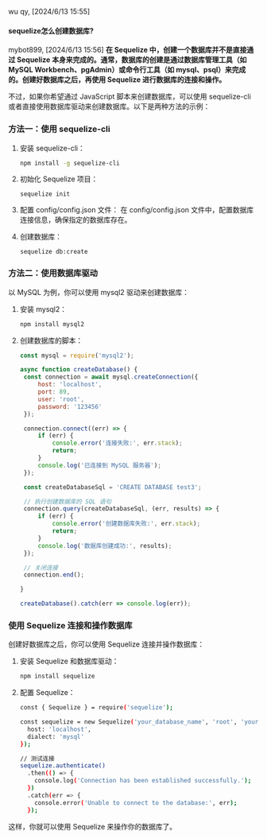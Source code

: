 wu qy, [2024/6/13 15:55]

#### sequelize怎么创建数据库?

mybot899, [2024/6/13 15:56]
**在 Sequelize 中，创建一个数据库并不是直接通过 Sequelize 本身来完成的。通常，数据库的创建是通过数据库管理工具（如 MySQL Workbench、pgAdmin）或命令行工具（如 mysql、psql）来完成的。创建好数据库之后，再使用 Sequelize 进行数据库的连接和操作。**

不过，如果你希望通过 JavaScript 脚本来创建数据库，可以使用 sequelize-cli 或者直接使用数据库驱动来创建数据库。以下是两种方法的示例：

### 方法一：使用 sequelize-cli

1. 安装 sequelize-cli：
   
      ```sh
      npm install -g sequelize-cli
      ```
      
      


2. 初始化 Sequelize 项目：
   
      ```yacas
      sequelize init
      ```
      
      


3. 配置 config/config.json 文件：
   在 config/config.json 文件中，配置数据库连接信息，确保指定的数据库存在。

4. 创建数据库：
   
      ```yacas
      sequelize db:create
      ```
      
      


### 方法二：使用数据库驱动

以 MySQL 为例，你可以使用 mysql2 驱动来创建数据库：

1. 安装 mysql2：
   
      ```sh
      npm install mysql2
      ```
      
      


2. 创建数据库的脚本：
   
      ```js
   const mysql = require('mysql2');
   
   async function createDatabase() {
       const connection = await mysql.createConnection({
           host: 'localhost',
           port: 89,
           user: 'root',
           password: '123456'
       });
   
       connection.connect((err) => {
           if (err) {
               console.error('连接失败:', err.stack);
               return;
           }
           console.log('已连接到 MySQL 服务器');
       });
   
       const createDatabaseSql = 'CREATE DATABASE test3';
   
       // 执行创建数据库的 SQL 语句
       connection.query(createDatabaseSql, (err, results) => {
           if (err) {
               console.error('创建数据库失败:', err.stack);
               return;
           }
           console.log('数据库创建成功:', results);
       });
   
       // 关闭连接
       connection.end();
   
   }
   
   createDatabase().catch(err => console.log(err));
   ```
   
      


### 使用 Sequelize 连接和操作数据库

创建好数据库之后，你可以使用 Sequelize 连接并操作数据库：

1. 安装 Sequelize 和数据库驱动：
   
      ```sh
      npm install sequelize 
      ```
      
      


2. 配置 Sequelize：
   
   ```sh
   const { Sequelize } = require('sequelize');
   
   const sequelize = new Sequelize('your_database_name', 'root', 'your_password', {
     host: 'localhost',
     dialect: 'mysql'
   });
   
   // 测试连接
   sequelize.authenticate()
     .then(() => {
       console.log('Connection has been established successfully.');
     })
     .catch(err => {
       console.error('Unable to connect to the database:', err);
     });
   ```
   
   
   

这样，你就可以使用 Sequelize 来操作你的数据库了。
